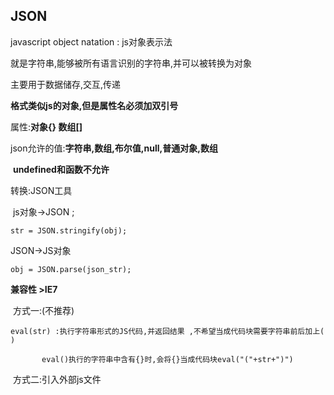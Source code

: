 ## JSON

javascript object natation  : js对象表示法

就是字符串,能够被所有语言识别的字符串,并可以被转换为对象

主要用于数据储存,交互,传递

**格式类似js的对象,但是属性名必须加双引号**

属性:**对象{} 数组[]**

json允许的值:**字符串,数组,布尔值,null,普通对象,数组**

​		**undefined和函数不允许**

转换:JSON工具

​	js对象->JSON  ;

```
str = JSON.stringify(obj);
```

 JSON->JS对象

```
obj = JSON.parse(json_str);
```

**兼容性 >IE7**

​	方式一:(不推荐)

```
eval(str) :执行字符串形式的JS代码,并返回结果 ,不希望当成代码块需要字符串前后加上( )

​		eval()执行的字符串中含有{}时,会将{}当成代码块eval("("+str+")")
```

​	方式二:引入外部js文件


